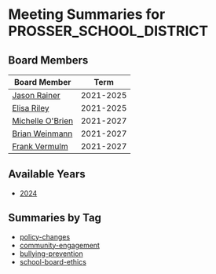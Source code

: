# Meeting Summaries for PROSSER_SCHOOL_DISTRICT

## Board Members

| Board Member       | Term           |
|--------------------|----------------|
| [Jason Rainer](board_member_13.md) | 2021-2025 |
| [Elisa Riley](board_member_14.md) | 2021-2025 |
| [Michelle O'Brien](board_member_15.md) | 2021-2027 |
| [Brian Weinmann](board_member_16.md) | 2021-2027 |
| [Frank Vermulm](board_member_17.md) | 2021-2027 |

## Available Years
- [2024](school_board_7_year_2024.md)

## Summaries by Tag
- [policy-changes](school_board_7_tag_policy-changes.md)
- [community-engagement](school_board_7_tag_community-engagement.md)
- [bullying-prevention](school_board_7_tag_bullying-prevention.md)
- [school-board-ethics](school_board_7_tag_school-board-ethics.md)
